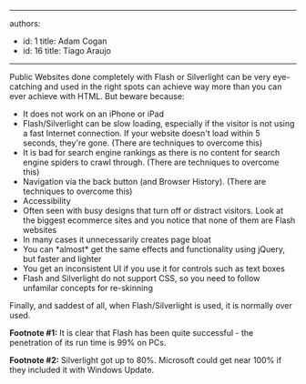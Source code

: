 

---
authors:
  - id: 1
    title: Adam Cogan
  - id: 16
    title: Tiago Araujo
---




<span class='intro'> <p>
                    Public Websites done completely with Flash or Silverlight can be very eye-catching
                    and used in the right spots can achieve way more than you can ever achieve with
                    HTML. But beware because&#58;</p> </span>

<ul><li>It does not work on an iPhone or iPad</li><li>Flash/Silverlight can be slow loading, especially if the visitor is not using a
                        fast Internet connection. If your website doesn't load within 5 seconds, they're
                        gone. (There are techniques to overcome this)</li><li>It is bad for search engine rankings as there is no content for search engine spiders
                        to crawl through. (There are techniques to overcome this)</li><li>Navigation via the back button (and Browser History). (There are techniques to overcome
                        this)</li><li>Accessibility</li><li>Often seen with busy designs that turn off or distract visitors. Look at the biggest
                        ecommerce sites and you notice that none of them are Flash websites</li><li>In many cases it unnecessarily creates page bloat</li><li>You can *almost* get the same effects and functionality using jQuery, but faster
                        and lighter</li><li>You get an inconsistent UI if you use it for controls such as text boxes</li><li>Flash and Silverlight do not support CSS, so you need to follow unfamilar concepts
                        for re-skinning</li></ul><p>
                    Finally, and saddest of all, when Flash/Silverlight is used, it is normally ​over used.</p><div class="greyBox"><p>
                        <b>Footnote #1&#58;</b> It is clear that Flash has been quite successful - the penetration
                        of its run time is 99% on PCs.</p><p>
                        <b>Footnote #2&#58;</b> Silverlight got up to 80%. Microsoft could get near
                        100% if they included it with Windows Update.</p></div>


